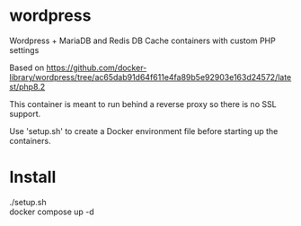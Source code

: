 # wordpress
Wordpress + MariaDB and Redis DB Cache containers with custom PHP settings

Based on https://github.com/docker-library/wordpress/tree/ac65dab91d64f611e4fa89b5e92903e163d24572/latest/php8.2

This container is meant to run behind a reverse proxy so there is no SSL support.  

Use 'setup.sh' to create a Docker environment file before starting up the containers.  

# Install  
./setup.sh  
docker compose up -d


